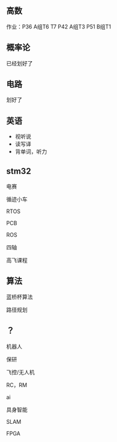 ## 高数

作业：P36 A组T6 T7
           P42 A组T3
           P51 B组T1

## 概率论

已经划好了

## 电路

划好了

## 英语

- 视听说
- 读写译
- 背单词，听力

## stm32

电赛

循迹小车

RTOS

PCB

ROS

四轴

高飞课程

## 算法

蓝桥杯算法

路径规划

## ？

机器人

保研

飞控/无人机

RC，RM

ai

具身智能

SLAM

FPGA

